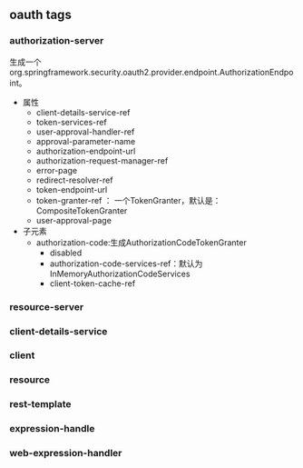 ## oauth tags
### authorization-server
生成一个org.springframework.security.oauth2.provider.endpoint.AuthorizationEndpoint。
* 属性
    * client-details-service-ref
    * token-services-ref
    * user-approval-handler-ref
    * approval-parameter-name
    * authorization-endpoint-url
    * authorization-request-manager-ref
    * error-page
    * redirect-resolver-ref
    * token-endpoint-url
    * token-granter-ref ： 一个TokenGranter，默认是：CompositeTokenGranter
    * user-approval-page
* 子元素
    * authorization-code:生成AuthorizationCodeTokenGranter
        * disabled
        * authorization-code-services-ref：默认为InMemoryAuthorizationCodeServices
        * client-token-cache-ref

### resource-server
### client-details-service
### client
### resource
### rest-template
### expression-handle
### web-expression-handler